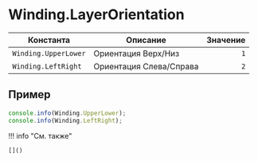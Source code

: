 # Winding.LayerOrientation
<!--start-->
| Константа            | Описание                | Значение |
|----------------------|-------------------------|---------:|
| `Winding.UpperLower` | Ориентация Верх/Низ     | `1`      |
| `Winding.LeftRight`  | Ориентация Слева/Справа | `2`      |
<!--end-->

## Пример
```javascript linenums="1"
console.info(Winding.UpperLower);
console.info(Winding.LeftRight);
```

!!! info "См. также"

    []()

